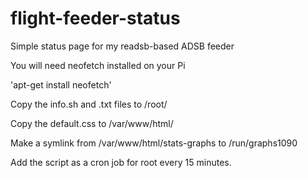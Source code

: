 # flight-feeder-status
Simple status page for my readsb-based ADSB feeder

You will need neofetch installed on your Pi

'apt-get install neofetch'

Copy the info.sh and .txt files to /root/

Copy the default.css to /var/www/html/

Make a symlink from /var/www/html/stats-graphs to /run/graphs1090 

Add the script as a cron job for root every 15 minutes.
